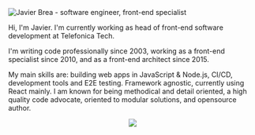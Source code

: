 <img src="https://raw.githubusercontent.com/javierbrea/javierbrea/main/assets/github-profile-header.jpg" alt="Javier Brea - software engineer, front-end specialist">

Hi, I'm Javier. I'm currently working as head of front-end software development at Telefonica Tech.

I'm writing code professionally since 2003, working as a front-end specialist since 2010, and as a front-end architect since 2015.

My main skills are: building web apps in JavaScript & Node.js, CI/CD, development tools and E2E testing. Framework agnostic, currently using React mainly. I am known for being methodical and detail oriented, a high quality code advocate, oriented to modular solutions, and opensource author.

<p align="center">
  <a href="https://github.com/javierbrea">
    <img align="center" src="https://github-readme-stats.vercel.app/api?username=javierbrea&count_private=true&show_icons=true&theme=light" />
  </a>
</p>
